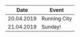 | Date          | Event         |
| ------------- | ------------- |
| 20.04.2019    | Running City  |
| 21.04.2019    | Sunday!       |
